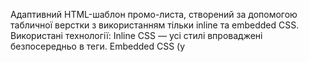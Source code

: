 Адаптивний HTML-шаблон промо-листа, створений за допомогою табличної верстки з використанням тільки inline та embedded CSS.
Використані технології:
Inline CSS — усі стилі впроваджені безпосередньо в теги.
Embedded CSS (y <style>) — використовується лише для адаптивності через media queries.
Фонові зображення та градієнти — реалізовані через атрибути background та background-image.
Адаптивність — для ширини 600 px (desktop) і 320 px (mobile), використано медіа-запити.
